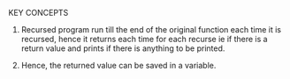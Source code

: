 KEY CONCEPTS

1. Recursed program run till the end of the original function each time it is recursed, hence it returns each time for each recurse ie if there is a return value and prints if there is anything to be printed.

2. Hence, the returned value can be saved in a variable.
